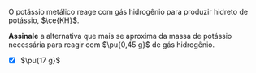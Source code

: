 O potássio metálico reage com gás hidrogênio para produzir hidreto de potássio, $\ce{KH}$.

**Assinale** a alternativa que mais se aproxima da massa de potássio necessária para reagir com $\pu{0,45 g}$ de gás hidrogênio.

- [x] $\pu{17 g}$

